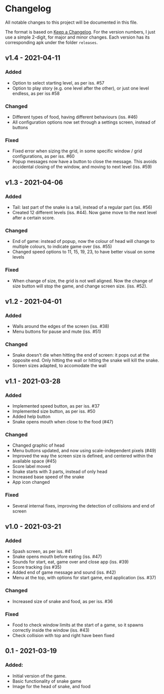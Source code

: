# Changelog

All notable changes to this project will be documented in this file.

The format is based on [Keep a Changelog](https://keepachangelog.com/en/1.0.0/). For the version numbers, I just use a simple 2-digit, for major and minor changes. Each version has its corresponding apk under the folder `releases`.


## v1.4 - 2021-04-11

### Added
- Option to select starting level, as per iss. #57
- Option to play story (e.g. one level after the other), or just one level endless, as per iss #58

### Changed
- Different types of food, having different behaviours (iss. #46)
- All configuration options now set through a settings screen, instead of buttons

### Fixed
- Fixed error when sizing the grid, in some specific window / grid configurations, as per iss. #60
- Popup messages now have a button to close the message. This avoids accidental closing of the window, and moving to next level (iss. #59)


## v1.3 - 2021-04-06

### Added
- Tail: last part of the snake is a tail, instead of a regular part (iss. #56)
- Created 12 different levels (iss. #44). Now game move to the next level after a certain score.

### Changed
- End of game: instead of popup, now the colour of head will change to multiple colours, to indicate game over (iss. #55)
- Changed speed options to 11, 15, 19, 23, to have better visual on some levels

### Fixed
- When change of size, the grid is not well aligned. Now the change of size button will stop the game, and change screen size. (iss. #52).


## v1.2 - 2021-04-01

### Added
- Walls around the edges of the screen (iss. #38)
- Menu buttons for pause and mute (iss. #51)

### Changed
- Snake doesn't die when hitting the end of screen: it pops out at the opposite end. Only hitting the wall or hitting the snake will kill the snake.
- Screen sizes adapted, to accomodate the wall


## v1.1 - 2021-03-28

### Added
- Implemented speed button, as per iss. #37
- Implemented size button, as per iss. #50
- Added help button
- Snake opens mouth when close to the food (#47)

### Changed
- Changed graphic of head
- Menu buttons updated, and now using scale-independent pixels (#49)
- Improved the way the screen size is defined, and centered within the available space (#45)
- Score label moved
- Snake starts with 3 parts, instead of only head
- Increased base speed of the snake
- App icon changed

### Fixed
- Several internal fixes, improving the detection of collisions and end of screen


## v1.0 - 2021-03-21

### Added
- Spash screen, as per iss. #41
- Snake opens mouth before eating (iss. #47)
- Sounds for start, eat, game over and close app (iss. #39)
- Score tracking (iss #35)
- Added end of game message and sound (iss. #42)
- Menu at the top, with options for start game, end application (iss. #37)

### Changed
- Increased size of snake and food, as per iss. #36

### Fixed
- Food to check window limits at the start of a game, so it spawns correctly inside the window (iss. #43)
- Check collision with top and right have been fixed


## 0.1 - 2021-03-19

### Added:
- Initial version of the game.
- Basic functionality of snake game
- Image for the head of snake, and food
